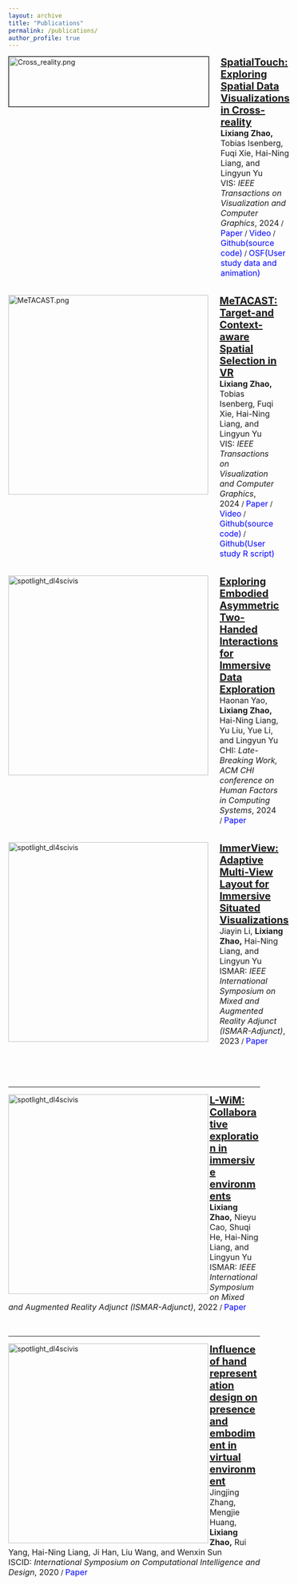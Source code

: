 ```yaml
---
layout: archive
title: "Publications"
permalink: /publications/
author_profile: true
---
```




<div class="Publications">



<html lang="en">
<head>
<meta charset="UTF-8">
<meta name="viewport" content="width=device-width, initial-scale=1.0">
<title>Document</title>
<style>
  .container {
    display: flex;
    align-items: flex-start; /* 垂直对齐方式 */
  }
  .img {
    margin-right: 20px; /* 图片与文字之间的间距 */
  }
  .text {
    max-width: 600px; /* 文字容器的最大宽度 */
  }
  .title {
    font-size: 20px;
    font-weight: bold;
  }
  .authors, .venue, .tag {
    font-size: 16px;
  }
  .tag a {
    color: blue;
    text-decoration: none;
  }
  .tag a:hover {
    text-decoration: underline;
  }
</style>
</head>
<body>
<div class="container">
  <div class="img">
    <img class="img_responsive" src="https://LixiangZhao98.github.io/assets/Publications/Figures/Cross_reality.png" style="border:1px solid black; height:100px; width:400px;" alt="Cross_reality.png" align="left">
  </div>
  <div class="text">
    <div class="title"><a name="SpatialTouch" href="https://arxiv.org/abs/2407.14833">SpatialTouch: Exploring Spatial Data Visualizations in Cross-reality</a></div> 
    <div class="authors">
      <span class="author"><b>Lixiang Zhao,</b></span>
      <span class="author">Tobias Isenberg,</span>
      <span class="author">Fuqi Xie,</span>
      <span class="author">Hai-Ning Liang, and</span>
      <span class="author">Lingyun Yu</span>
    </div>
    <div>
      <span class="venue">VIS: <i>IEEE Transactions on Visualization and Computer Graphics</i>, 2024</span> /
      <span class="tag"><a href="https://arxiv.org/abs/2407.14833">Paper</a></span> /
      <span class="tag"><a href="https://www.youtube.com/watch?v=GUXvZKqg-7s">Video</a></span> /
      <span class="tag"><a href="https://github.com/LixiangZhao98/Cross-Reality-Environment-SpatialTouch">Github(source code)</a></span> /
      <span class="tag"><a href="https://osf.io/avxr9">OSF(User study data and animation)</a></span>
    </div>
  </div>
</div>
</body>
</html>


<br>
<br>

<html lang="en">
<head>
<meta charset="UTF-8">
<meta name="viewport" content="width=device-width, initial-scale=1.0">
<title>Document</title>
<style>
  .container {
    display: flex;
    align-items: flex-start; /* 垂直对齐方式 */
  }
  .img {
    margin-right: 20px; /* 图片与文字之间的间距 */
  }
  .text {
    max-width: 600px; /* 文字容器的最大宽度 */
  }
  .title {
    font-size: 20px;
    font-weight: bold;
  }
  .authors, .venue, .tag {
    font-size: 16px;
  }
  .tag a {
    color: blue;
    text-decoration: none;
  }
  .tag a:hover {
    text-decoration: underline;
  }
</style>
</head>
<body>
<div class="container">
<div class="img"><img class="img_responsive" src="https://LixiangZhao98.github.io/assets/Publications/Figures/MeTACAST.png" style="border:1px solid black height:100px;width:400px;" alt="MeTACAST.png" align="left">
</div>
  <div class="text">
    <div class="title"><a name="MeTACAST" href="https://ieeexplore.ieee.org/document/10292508/">MeTACAST: Target-and Context-aware Spatial Selection in VR</a>
    </div> 
    <div class="authors">
	    <span class="author"><b>Lixiang Zhao,</b></span>
	    <span class="author">Tobias Isenberg,</span>
	    <span class="author">Fuqi Xie,</span>
	    <span class="author">Hai-Ning Liang, and</span>
	    <span class="author">Lingyun Yu</span>
    </div>
    <div>
                  <span class="venue">VIS: <i>IEEE Transactions on Visualization and Computer Graphics</i>, 2024</span> /
                  <span class="tag"><a href="https://LixiangZhao98.github.io/assets/Publications/Papers/MeTACAST.pdf">Paper</a></span> /
	           <span class="tag"><a href="https://www.youtube.com/watch?v=R_WRfzgnOAM&t=1s">Video</a></span> /
	   	  <span class="tag"><a href="https://github.com/LixiangZhao98/MeTACAST">Github(source code)</a></span> /
	   	 <span class="tag"><a href="https://github.com/LixiangZhao98/MeTACAST-study">Github(User study R script)</a></span>
    </div>
  </div>
	</div>
</body>
</html>
	
<br>
<br>



<html lang="en">
<head>
<meta charset="UTF-8">
<meta name="viewport" content="width=device-width, initial-scale=1.0">
<title>Document</title>
<style>
  .container {
    display: flex;
    align-items: flex-start; /* 垂直对齐方式 */
  }
  .img {
    margin-right: 20px; /* 图片与文字之间的间距 */
  }
  .text {
    max-width: 600px; /* 文字容器的最大宽度 */
  }
  .title {
    font-size: 20px;
    font-weight: bold;
  }
  .authors, .venue, .tag {
    font-size: 16px;
  }
  .tag a {
    color: blue;
    text-decoration: none;
  }
  .tag a:hover {
    text-decoration: underline;
  }
</style>
</head>
<body>
<div class="container">
  <div class="img"><img class="img_responsive" src="https://LixiangZhao98.github.io/assets/Publications/Figures/EEA.png" style="border:1px solid black height:100px;width:400px;" alt="spotlight_dl4scivis" align="left">
</div>
  <div class="text">
    <div class="title"><a name="EEA" href="https://dl.acm.org/doi/10.1145/3613905.3650777">Exploring Embodied Asymmetric Two-Handed Interactions for Immersive Data Exploration</a>
    </div> 
    <div class="authors">
	    <span class="author">Haonan Yao,</span>
	    <span class="author"><b>Lixiang Zhao,</b></span>
	    <span class="author">Hai-Ning Liang,</span>
	    <span class="author">Yu Liu,</span>
	    <span class="author">Yue Li, and</span>
	    <span class="author">Lingyun Yu</span>
    </div>
    <div>
                  <span class="venue">CHI: <i>Late-Breaking Work, ACM CHI conference on Human Factors in Computing Systems</i>, 2024</span> /
                  <span class="tag"><a href="https://LixiangZhao98.github.io/assets/Publications/Papers/EEA.pdf">Paper</a></span>
    </div>
  </div>
</div>
</body>
</html>

<br>
<br>


<html lang="en">
<head>
<meta charset="UTF-8">
<meta name="viewport" content="width=device-width, initial-scale=1.0">
<title>Document</title>
<style>
  .container {
    display: flex;
    align-items: flex-start; /* 垂直对齐方式 */
  }
  .img {
    margin-right: 20px; /* 图片与文字之间的间距 */
  }
  .text {
    max-width: 600px; /* 文字容器的最大宽度 */
  }
  .title {
    font-size: 20px;
    font-weight: bold;
  }
  .authors, .venue, .tag {
    font-size: 16px;
  }
  .tag a {
    color: blue;
    text-decoration: none;
  }
  .tag a:hover {
    text-decoration: underline;
  }
</style>
</head>
<body>
<div class="container">
<div class="img"><img class="img_responsive" src="https://LixiangZhao98.github.io/assets/Publications/Figures/ImmerView.png" style="border:1px solid black height:100px;width:400px;" alt="spotlight_dl4scivis" align="left">
</div>
  <div class="text">
    <div class="title"><a name="ImmerView" href="https://ieeexplore.ieee.org/abstract/document/10322236">ImmerView: Adaptive Multi-View Layout for Immersive Situated Visualizations</a>
    </div> 
    <div class="authors">
	    <span class="author">Jiayin Li,</span>
	    <span class="author"><b>Lixiang Zhao,</b></span>
	    <span class="author">Hai-Ning Liang, and</span>
	    <span class="author">Lingyun Yu</span>
    </div>
    <div>
                  <span class="venue">ISMAR: <i>IEEE International Symposium on Mixed and Augmented Reality Adjunct (ISMAR-Adjunct)</i>, 2023</span> /
                  <span class="tag"><a href="https://LixiangZhao98.github.io/assets/Publications/Papers/ImmerView.pdf">Paper</a></span>
    </div>
  </div>
	</div>
</body>
</html>




<br>
<br>
<br>
<br>
 <hr>
<div class="img"><img class="img_responsive" src="https://LixiangZhao98.github.io/assets/Publications/Figures/L_Wim.png" style="border:1px solid black height:100px;width:400px;" alt="spotlight_dl4scivis" align="left">
</div>
  <div class="text">
    <div class="title"><a name="L-Wim" href="https://ieeexplore.ieee.org/abstract/document/9974567">L-WiM: Collaborative exploration in immersive environments</a>
    </div> 
    <div class="authors">
	    <span class="author"><b>Lixiang Zhao,</b></span>
	    <span class="author">Nieyu Cao,</span>
	    <span class="author">Shuqi He,</span>
	    <span class="author">Hai-Ning Liang, and</span>
	    <span class="author">Lingyun Yu</span>
    </div>
    <div>
                  <span class="venue">ISMAR: <i>IEEE International Symposium on Mixed and Augmented Reality Adjunct (ISMAR-Adjunct)</i>, 2022</span> /
                  <span class="tag"><a href="https://LixiangZhao98.github.io/assets/Publications/Papers/LWim.pdf">Paper</a></span>
    </div>
  </div>
<br>
<br>
   <hr>
	
<div class="img"><img class="img_responsive" src="https://LixiangZhao98.github.io/assets/Publications/Figures/IHR.png" style="border:1px solid black height:100px;width:400px;" alt="spotlight_dl4scivis" align="left">
</div>
  <div class="text">
    <div class="title"><a name="IHR" href="https://ieeexplore.ieee.org/abstract/document/9325719">Influence of hand representation design on presence and embodiment in virtual environment</a>
    </div> 
    <div class="authors">
	    <span class="author">Jingjing Zhang,</span> 
	    <span class="author">Mengjie Huang,</span>
	    <span class="author"><b>Lixiang Zhao,</b></span>
     	    <span class="author">Rui Yang,</span>
	    <span class="author">Hai-Ning Liang,</span>
	    <span class="author">Ji Han,</span>
	    <span class="author">Liu Wang, and</span>
	    <span class="author">Wenxin Sun</span>
    </div>
    <div>
                  <span class="venue">ISCID: <i>International Symposium on Computational Intelligence and Design</i>, 2020</span> /
                  <span class="tag"><a href="https://LixiangZhao98.github.io/assets/Publications/Papers/IHR.pdf">Paper</a></span>
    </div>
  </div>
  
 </div>
